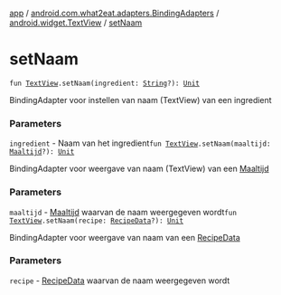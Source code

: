 [app](../../index.md) / [android.com.what2eat.adapters.BindingAdapters](../index.md) / [android.widget.TextView](index.md) / [setNaam](./set-naam.md)

# setNaam

`fun `[`TextView`](https://developer.android.com/reference/android/widget/TextView.html)`.setNaam(ingredient: `[`String`](https://kotlinlang.org/api/latest/jvm/stdlib/kotlin/-string/index.html)`?): `[`Unit`](https://kotlinlang.org/api/latest/jvm/stdlib/kotlin/-unit/index.html)

BindingAdapter voor instellen van naam (TextView) van een ingredient

### Parameters

`ingredient` - Naam van het ingredient`fun `[`TextView`](https://developer.android.com/reference/android/widget/TextView.html)`.setNaam(maaltijd: `[`Maaltijd`](../../android.com.what2eat.model/-maaltijd/index.md)`?): `[`Unit`](https://kotlinlang.org/api/latest/jvm/stdlib/kotlin/-unit/index.html)

BindingAdapter voor weergave van naam (TextView) van een [Maaltijd](../../android.com.what2eat.model/-maaltijd/index.md)

### Parameters

`maaltijd` - [Maaltijd](../../android.com.what2eat.model/-maaltijd/index.md) waarvan de naam weergegeven wordt`fun `[`TextView`](https://developer.android.com/reference/android/widget/TextView.html)`.setNaam(recipe: `[`RecipeData`](../../android.com.what2eat.network/-recipe-data/index.md)`?): `[`Unit`](https://kotlinlang.org/api/latest/jvm/stdlib/kotlin/-unit/index.html)

BindingAdapter voor weergave van naam van een [RecipeData](../../android.com.what2eat.network/-recipe-data/index.md)

### Parameters

`recipe` - [RecipeData](../../android.com.what2eat.network/-recipe-data/index.md) waarvan de naam weergegeven wordt